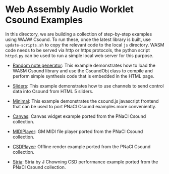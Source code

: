 Web Assembly Audio Worklet Csound Examples
===============

In this directory, we are building a collection of step-by-step examples using WAAW Csound. To run these,
once the latest library is built, use `update-scripts.sh` to copy the relevant code to the local `js` directory.
WASM code needs to be served via http or https protocols, the python script `httpd.py` can be used to run
a simple local web server for this purpose.

* [Random note generator](https://github.com/csound/csound/blob/develop/emscripten/waaw/RandomGenerator.html):
This example demonstrates how to load the WASM Csound library and use the CsoundObj class to compile and perform 
simple synthesis code that is embedded in the HTML page.

* [Sliders](https://github.com/csound/csound/blob/develop/emscripten/waaw/Sliders.html):
This example demonstrates how to use channels to send control data into Csound from HTML 5
sliders.

* [Minimal](https://github.com/csound/csound/blob/develop/emscripten/waaw/minimal.html):
This example demonstrates the csound.js javascript frontend that can
be used to port PNaCl Csound examples more conveniently. 

* [Canvas](https://github.com/csound/csound/blob/develop/emscripten/waaw/canvas.html):
Canvas widget example ported from the PNaCl Csound collection.

* [MIDIPlayer](https://github.com/csound/csound/blob/develop/emscripten/waaw/midiplayer.html):
GM MIDI file player ported from the PNaCl Csound collection.

* [CSDPlayer](https://github.com/csound/csound/blob/develop/emscripten/waaw/csdplayer.html):
Offline render example ported from the PNaCl Csound collection.

* [Stria](https://github.com/csound/csound/blob/develop/emscripten/waqw/stria.html):
Stria by J Chowning CSD performance example ported from the PNaCl
Csound collection.



